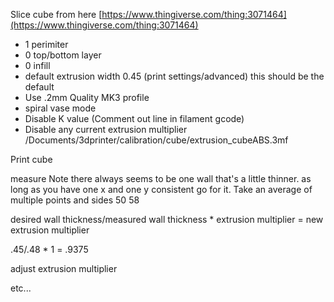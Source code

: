 Slice cube from here
[https://www.thingiverse.com/thing:3071464](https://www.thingiverse.com/thing:3071464)
* 1 perimiter
* 0 top/bottom layer
* 0 infill
* default extrusion width 0.45 (print settings/advanced) this should be the default
* Use .2mm Quality MK3 profile
* spiral vase mode
* Disable K value (Comment out line in filament gcode)
* Disable any current extrusion multiplier 
/Documents/3dprinter/calibration/cube/extrusion_cubeABS.3mf

Print cube

measure 
Note there always seems to be one wall that's a little thinner.  as long as you have one x and one y consistent go for it.
Take an average of multiple points and sides
50
58


desired wall thickness/measured wall thickness * extrusion multiplier = new extrusion multiplier

.45/.48 * 1 = .9375

adjust extrusion multiplier

etc...

<!--stackedit_data:
eyJoaXN0b3J5IjpbMTExMTE5NjQsLTE1MDAxODMwNzYsLTE1MT
kwMTAwNDYsLTg4MjIyMjEwMiwtMTE5MDY4MjQ3NywxNTMyNjIw
OTc1LC0xNDgwOTY0ODIsLTI2OTEwNjU2OCwtMTYyNTMyOTkzMS
wxOTQ1OTkwNTU0XX0=
-->